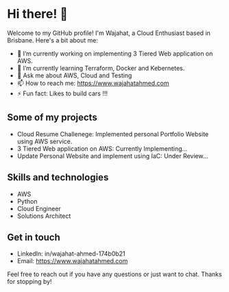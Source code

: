 # Hi there! 👋

Welcome to my GitHub profile! I'm Wajahat, a Cloud Enthusiast based in Brisbane. Here's a bit about me:

- 🔭 I’m currently working on implementing 3 Tiered Web application on AWS.
- 🌱 I’m currently learning Terraform, Docker and Kebernetes.
- 💬 Ask me about AWS, Cloud and Testing
- 📫 How to reach me: https://www.wajahatahmed.com
- ⚡ Fun fact: Likes to build cars !!!

## Some of my projects

- Cloud Resume Challenege: Implemented personal Portfolio Website using AWS service.
- 3 Tiered Web application on AWS: Currently Implementing...
- Update Personal Website and implement using IaC: Under Review...

## Skills and technologies

- AWS
- Python
- Cloud Engineer 
- Solutions Architect

## Get in touch

- LinkedIn: in/wajahat-ahmed-174b0b21
- Email: https://www.wajahatahmed.com

Feel free to reach out if you have any questions or just want to chat. Thanks for stopping by!
